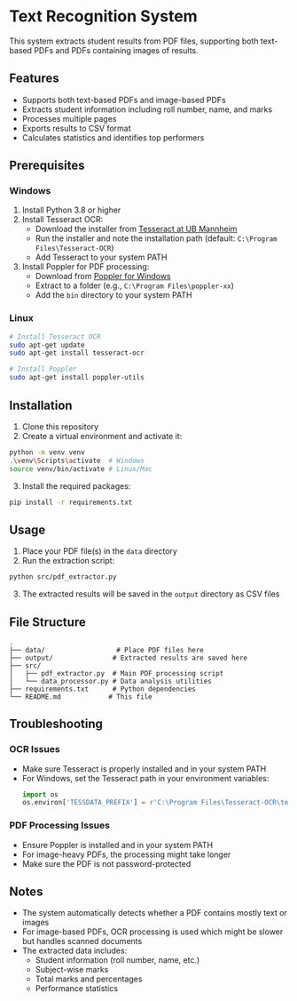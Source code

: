 # Text Recognition System

This system extracts student results from PDF files, supporting both text-based PDFs and PDFs containing images of results.

## Features

- Supports both text-based PDFs and image-based PDFs
- Extracts student information including roll number, name, and marks
- Processes multiple pages
- Exports results to CSV format
- Calculates statistics and identifies top performers

## Prerequisites

### Windows
1. Install Python 3.8 or higher
2. Install Tesseract OCR:
   - Download the installer from [Tesseract at UB Mannheim](https://github.com/UB-Mannheim/tesseract/wiki)
   - Run the installer and note the installation path (default: `C:\Program Files\Tesseract-OCR`)
   - Add Tesseract to your system PATH
3. Install Poppler for PDF processing:
   - Download from [Poppler for Windows](http://blog.alivate.com.au/poppler-windows/)
   - Extract to a folder (e.g., `C:\Program Files\poppler-xx`)
   - Add the `bin` directory to your system PATH

### Linux
```bash
# Install Tesseract OCR
sudo apt-get update
sudo apt-get install tesseract-ocr

# Install Poppler
sudo apt-get install poppler-utils
```

## Installation

1. Clone this repository
2. Create a virtual environment and activate it:
```bash
python -m venv venv
.\venv\Scripts\activate  # Windows
source venv/bin/activate # Linux/Mac
```

3. Install the required packages:
```bash
pip install -r requirements.txt
```

## Usage

1. Place your PDF file(s) in the `data` directory
2. Run the extraction script:
```bash
python src/pdf_extractor.py
```

3. The extracted results will be saved in the `output` directory as CSV files

## File Structure

```
.
├── data/                  # Place PDF files here
├── output/               # Extracted results are saved here
├── src/
│   ├── pdf_extractor.py  # Main PDF processing script
│   └── data_processor.py # Data analysis utilities
├── requirements.txt      # Python dependencies
└── README.md            # This file
```

## Troubleshooting

### OCR Issues
- Make sure Tesseract is properly installed and in your system PATH
- For Windows, set the Tesseract path in your environment variables:
  ```python
  import os
  os.environ['TESSDATA_PREFIX'] = r'C:\Program Files\Tesseract-OCR\tessdata'
  ```

### PDF Processing Issues
- Ensure Poppler is installed and in your system PATH
- For image-heavy PDFs, the processing might take longer
- Make sure the PDF is not password-protected

## Notes

- The system automatically detects whether a PDF contains mostly text or images
- For image-based PDFs, OCR processing is used which might be slower but handles scanned documents
- The extracted data includes:
  - Student information (roll number, name, etc.)
  - Subject-wise marks
  - Total marks and percentages
  - Performance statistics 
